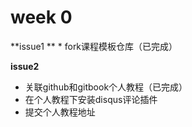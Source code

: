 # week 0

**issue1 **
* 
fork课程模板仓库（已完成）


**issue2**
* 关联github和gitbook个人教程（已完成）
* 在个人教程下安装disqus评论插件
* 提交个人教程地址




